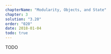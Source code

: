 ```yaml
---
chapterName: "Modularity, Objects, and State"
chapter: 3
solution: "3.20"
order: "020"
date: 2018-01-04 
todo: true
---
```


TODO
